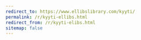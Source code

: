 ```yaml
---
redirect_to: https://www.ellibslibrary.com/kyyti/
permalink: /r/kyyti-ellibs.html
redirect_from: /r/kyyti-elibs.html
sitemap: false
---
```

